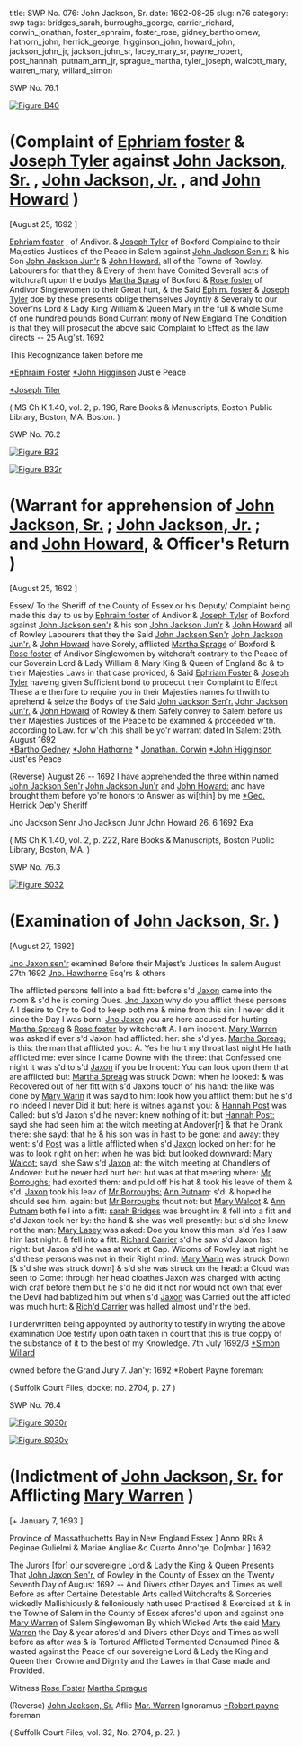 title: SWP No. 076: John Jackson, Sr.
date: 1692-08-25
slug: n76
category: swp
tags: bridges_sarah, burroughs_george, carrier_richard, corwin_jonathan, foster_ephraim, foster_rose, gidney_bartholomew, hathorn_john, herrick_george, higginson_john, howard_john, jackson_john_jr, jackson_john_sr, lacey_mary_sr, payne_robert, post_hannah, putnam_ann_jr, sprague_martha, tyler_joseph, walcott_mary, warren_mary, willard_simon





<div markdown class="doc" id="n76.1">

<div class="doc_id">SWP No. 76.1</div>


<span markdown class="figure">[![Figure B40](archives/BPL/gifs/B40.gif)](archives/BPL/LARGE/B40.jpg)</span>

# (Complaint of  [Ephriam foster](/tag/foster_ephraim.html) & [Joseph Tyler](/tag/tyler_joseph.html) against [John Jackson, Sr.](/tag/jackson_john_sr.html) , [John Jackson, Jr.](/tag/jackson_john_jr.html) , and [John Howard](/tag/howard_john.html) )

[August 25, 1692 ]

 [Ephriam foster](/tag/foster_ephraim.html) , of Andivor. & [Joseph Tyler](/tag/tyler_joseph.html) of Boxford Complaine to their Majesties Justices of the Peace in Salem against [John Jackson Sen'r:](/tag/jackson_john_sr.html) & his Son [John Jackson Jun'r](/tag/jackson_john_jr.html) & [John Howard.](/tag/howard_john.html) all of the Towne of Rowley. Labourers for that they & Every of them have Comited Severall acts of witchcraft upon the bodys [Martha Sprag](/tag/sprague_martha.html) of Boxford & [Rose foster](/tag/foster_rose.html) of Andivor Singlewomen to their Great hurt, & the Said [Eph'm. foster](/tag/foster_ephraim.html) & [Joseph Tyler](/tag/tyler_joseph.html) doe by these presents oblige themselves Joyntly & Severaly to our Sover'ns Lord & Lady King William & Queen Mary in the full & whole Sume of one hundred pounds Bond Currant mony of New England The Condition is that they will prosecut the above said Complaint to Effect as the law directs -- 25 Aug'st. 1692 
 
This Recognizance taken before me 

[*Ephraim Foster](/tag/foster_ephraim.html)
[*John Higginson](/tag/higginson_john.html) Just'e Peace  

[*Joseph Tiler](/tag/tyler_joseph.html)
                                    
( MS Ch K 1.40, vol. 2, p. 196, Rare Books & Manuscripts, Boston Public Library, Boston, MA. Boston. )


</div>



<div markdown class="doc" id="n76.2">

<div class="doc_id">SWP No. 76.2</div>


<span markdown class="figure">[![Figure B32](archives/BPL/gifs/B32.gif)](archives/BPL/LARGE/B32.jpg)</span>

<span markdown class="figure">[![Figure B32r](archives/BPL/gifs/B32A.gif)](archives/BPL/LARGE/B32A.jpg)</span>

# (Warrant for apprehension of [John Jackson, Sr.](/tag/jackson_john_sr.html) ; [John Jackson, Jr.](/tag/jackson_john_jr.html) ; and [John Howard](/tag/howard_john.html), & Officer's Return )

[August 25, 1692 ]

Essex/ To the Sheriff of the County of Essex or his Deputy/ Complaint being made this day to us by [Ephraim foster](/tag/foster_ephraim.html) of Andivor & [Joseph Tyler](/tag/tyler_joseph.html) of Boxford against [John Jackson sen'r](/tag/jackson_john_sr.html) & his son [John Jackson Jun'r](/tag/jackson_john_jr.html) & [John Howard](/tag/howard_john.html) all of Rowley Labourers that they the Said [John Jackson Sen'r](/tag/jackson_john_sr.html) [John Jackson Jun'r.](/tag/jackson_john_jr.html) & [John Howard](/tag/howard_john.html) have Sorely, afflicted [Martha Sprage](/tag/sprague_martha.html) of Boxford & [Rose foster](/tag/foster_rose.html) of Andivor Singlewomen by witchcraft contrary to the Peace of our Soverain Lord & Lady William & Mary King & Queen of England &c & to their Majesties Laws in that case provided, & Said [Ephriam Foster](/tag/foster_ephraim.html) & [Joseph Tyler](/tag/tyler_joseph.html) haveing given Sufficient bond to procecut their Complaint to Effect These are therfore to require you in their Majesties names forthwith to aprehend & seize the Bodys of the Said [John Jackson Sen'r.](/tag/jackson_john_sr.html) [John Jackson Jun'r.](/tag/jackson_john_jr.html) & [John Howard](/tag/howard_john.html) of Rowley & them Safely convey to Salem before us their Majesties Justices of the Peace to be examined & proceeded w'th. according to Law. for w'ch this shall be yo'r warrant dated In Salem:
25th. August 1692  
                                         [*Bartho Gedney](/tag/gidney_bartholomew.html) 
                                         [*John Hathorne](/tag/hathorn_john.html) 
                                         * [Jonathan. Corwin](/tag/corwin_jonathan.html) 
                                         [*John Higginson](/tag/higginson_john.html) Just'es Peace  

(Reverse) August 26 -- 1692 I have apprehended the three within named [John Jackson Sen'r](/tag/jackson_john_sr.html) [John Jackson Jun'r](/tag/jackson_john_jr.html) and [John Howard:](/tag/howard_john.html) and have brought them before yo're honors to Answer as wi[thin] by me [*Geo. Herrick](/tag/herrick_george.html) Dep'y Sheriff 

Jno Jackson Senr 
Jno Jackson Junr 
John Howard 26. 6 1692 
Exa 

( MS Ch K 1.40, vol. 2, p. 222, Rare Books & Manuscripts, Boston Public Library, Boston, MA. )

</div>



<div markdown class="doc" id="n76.3">

<div class="doc_id">SWP No. 76.3</div>


<span markdown class="figure">[![Figure S032](archives/Suffolk/small/S032.jpg)](archives/Suffolk/large/S032.jpg)</span>

# (Examination of [John Jackson, Sr.](/tag/jackson_john_sr.html) )

[August 27, 1692]

 [Jno Jaxon sen'r](/tag/jackson_john_sr.html) examined Before their Majest's Justices In salem August 27th 1692  [Jno. Hawthorne](/tag/hathorn_john.html) Esq'rs & others

The afflicted persons fell into a bad fitt: before s'd [Jaxon](/tag/jackson_john_sr.html) came into the room & s'd he is coming
Ques. [Jno Jaxon](/tag/jackson_john_sr.html) why do you afflict these persons A I desire to Cry to God to keep both me & mine from this sin: I never did it since the Day I was born.
[Jno Jaxon](/tag/jackson_john_sr.html) you are here accused for hurting [Martha Spreag](/tag/sprague_martha.html) & [Rose foster](/tag/foster_rose.html) by witchcraft A. I am inocent.
[Mary Warren](/tag/warren_mary.html) was asked if ever s'd Jaxon had afflicted: her: she s'd yes.
[Martha Spreag:](/tag/sprague_martha.html) is this: the man that afflicted you: A. Yes he hurt my throat last night He hath afflicted me: ever since I came Downe with the three: that Confessed one night it was s'd to s'd [Jaxon](/tag/jackson_john_sr.html) if you be  Inocent: You can look upon them that are afflicted but: [Martha Spreag](/tag/sprague_martha.html) was struck Down: when he looked: & was Recovered out of her fitt with s'd Jaxons touch of his hand: the like was done by [Mary Warin](/tag/warren_mary.html) it was sayd to him: look how you afflict them: but he s'd no indeed I never Did it but: here is witnes against you: & [Hannah Post](/tag/post_hannah.html) was Called: but s'd Jaxon s'd he never: knew nothing of it: but [Hannah Post:](/tag/post_hannah.html) sayd she had seen him at the witch meeting at Andover[r] & that he Drank there: she sayd: that he & his son was in hast to be gone: and away: they went: s'd [Post](/tag/post_hannah.html) was a little afflicted when s'd [Jaxon](/tag/jackson_john_sr.html) looked on her: for he was to look right on her: when he was bid: but looked downward: [Mary Walcot:](/tag/walcott_mary.html) sayd. she Saw s'd [Jaxon](/tag/jackson_john_sr.html) at: the witch meeting at Chandlers of Andover: but he never had hurt her: but was at that meeting where: [Mr Borroughs:](/tag/burroughs_george.html) had exorted them: and puld off his hat & took his leave of them & s'd. [Jaxon](/tag/jackson_john_sr.html) took his leav of [Mr Borroughs:](/tag/burroughs_george.html) [Ann Putnam](/tag/putnam_ann_jr.html): s'd: & hoped he should see him. again: but [Mr Borroughs](/tag/burroughs_george.html) thout not: but [Mary Walcot](/tag/walcott_mary.html) & [Ann Putnam](/tag/putnam_ann_jr.html) both fell into a fitt: [sarah Bridges](/tag/bridges_sarah.html) was brought in: & fell into a fitt and s'd Jaxon took her by: the hand & she was well presently: but s'd she knew not the man: [Mary Lasey](/tag/lacey_mary_sr.html) was asked: Doe you know this man: s'd Yes I saw him last night: & fell into a fitt: [Richard Carrier](/tag/carrier_richard.html) s'd he saw s'd Jaxon last night: but Jaxon s'd he was at work at Cap. Wicoms of Rowley last night he s'd these persons was not in their Right mind: [Mary Warin](/tag/warren_mary.html) was struck Down [& s'd she was struck down] & s'd she was struck on the head: a Cloud was seen to Come: through her head cloathes Jaxon was charged with acting wich craf before them but he s'd he did it not nor would not own that ever the Devil had babtized him but when s'd [Jaxon](/tag/jackson_john_sr.html) was Carried out the afflicted was much hurt: & [Rich'd Carrier](/tag/carrier_richard.html) was halled almost und'r the bed.

I underwritten being appoynted by authority to testify in wryting the above examination Doe testify upon oath taken in court that this is true coppy of the substance of it to the best of my Knowledge. 7th July 1692/3 [*Simon Willard](/tag/willard_simon.html)

owned before the Grand Jury 
7. Jan'y: 1692  *Robert Payne foreman:

( Suffolk Court Files, docket no. 2704, p. 27 )


</div>



<div markdown class="doc" id="n76.4">

<div class="doc_id">SWP No. 76.4</div>


<span markdown class="figure">[![Figure S030r](archives/Suffolk/small/S030A.jpg)](archives/Suffolk/large/S030A.jpg)</span>

<span markdown class="figure">[![Figure S030v](archives/Suffolk/small/S030B.jpg)](archives/Suffolk/large/S030B.jpg)</span>

# (Indictment of [John Jackson, Sr.](/tag/jackson_john_sr.html) for Afflicting [Mary Warren](/tag/warren_mary.html) )

[+ January 7, 1693 ]

Province of Massathuchetts Bay in New England Essex ] Anno RRs & Reginae Gulielmi & Mariae Angliae &c Quarto Anno'qe. Do[mbar ] 1692

The Jurors [for] our sovereigne Lord & Lady the King & Queen Presents That [John Jaxon Sen'r.](/tag/jackson_john_sr.html) of Rowley in the County of Essex on the Twenty Seventh Day of August 1692 -- And Divers other Dayes and Times as well Before as after Certaine Detestable Arts called Witchcrafts & Sorceries wickedly Mallishiously & felloniously hath used Practised & Exercised at & in the Towne of Salem in the County of Essex afores'd upon and against one [Mary Warren](/tag/warren_mary.html) of Salem Singlewoman By which Wicked Arts the said [Mary Warren](/tag/warren_mary.html) the Day & year afores'd and Divers other Days and Times as well before as after was & is Tortured Afflicted Tormented Consumed Pined & wasted against the Peace of our sovereigne Lord & Lady the King and Queen their Crowne and Dignity and the Lawes in that Case made and Provided.

Witness 
[Rose Foster](/tag/foster_rose.html)
[Martha Sprague](/tag/sprague_martha.html)

(Reverse)  [John Jackson, Sr.](/tag/jackson_john_sr.html) Aflic [Mar. Warren](/tag/warren_mary.html)
Ignoramus 
[*Robert payne](/tag/payne_robert.html) foreman

( Suffolk Court Files, vol. 32, No. 2704, p. 27. )


</div>
